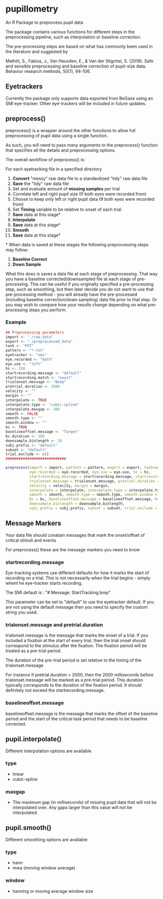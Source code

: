 # pupillometry
An R Package to preprocess pupil data

The package contains various functions for different steps in the preprocessing pipeline, such as interpolation or baseline correction.

The pre-processing steps are based on what has commonly been used in the literature and suggested by 

Mathôt, S., Fabius, J., Van Heusden, E., & Van der Stigchel, S. (2018). Safe and sensible preprocessing and baseline correction of pupil-size data. Behavior research methods, 50(1), 94-106.

## Eyetrackers

Currently the package only supports data exported from BeGaze using an SMI eye-tracker. Other eye-trackers will be included in future updates.

## preprocess()

preprocess() is a wrapper around the other functions to allow full preprocessing of pupil data using a single function.

As such, you will need to pass many arguments to the preprocess() function that specifies all the details and preprocessing options.

The overall workflow of preprocess() is:

For each eyetracking file in a specified directory

1. **Convert** "messy" raw data file to a standardized "tidy" raw data file
2. **Save** the "tidy" raw data file
3. Set and evaluate amount of **missing samples** per trial
4. Correlate left and right pupil size (If both eyes were recorded from)
5. Choose to keep only left or right pupil data (If both eyes were recorded from)
6. Set **Timing** variable to be relative to onset of each trial
7. **Save** data at this stage*
8. **Interpolate**
9. **Save** data at this stage*
10. **Smooth**
11. **Save** data at this stage*

\* When data is saved at these stages the following preprocessing steps may follow:
1. **Baseline Correct**
2. **Down Sample**

What this does is saves a data file at each stage of preprocessing. That way you have a baseline corrected/downsampled file at each stage of pre-processing. This can be useful if you originally specified a pre-processing step, such as smoothing, but then later decide you do not want to use that pre-processing method - you will already have the pre-processed (including baseline correction/down sampling) data file prior to that step. Or you may wish to compare how your results change depending on what pre-processing steps you perform.

### Example
```r
## Preprocessing parameters
import <- "./raw_data"
export <- "./preprocessed_data"
task <- "PVT"
pattern <- "*.txt"
eyetracker <- "smi"
eye.recorded <- "both"
eye.use <- "left"
hz <- 250
startrecording.message <- "default"
startrecording.match <- "exact"
trialonset.message <- "Beep"
pretrial.duration <- 2000
velocity <- ""
margin <- ""
interpolate <- TRUE
interpolate.type <- "cubic-spline"
interpolate.maxgap <- 300
smooth <- FALSE
smooth.type <- ""
smooth.window <- ""
bc <- TRUE
baselineoffset.message <- "Target"
bc.duration <- 200
downsample.binlength <- 20
subj.prefix <- "default"
subset <- "default"
trial.exclude <- c()
############################

preprocess(import = import, pattern = pattern, export = export, taskname = task, eyetracker = eyetracker, 
           eye.recorded = eye.recorded, eye.use = eye.use, hz = hz,
           startrecording.message = startrecording.message, startrecording.match = startrecording.match,
           trialonset.message = trialonset.message, pretrial.duration = pretrial.duration,
           velocity = velocity, margin = margin,
           interpolate = interpolate, interpolate.type = interpolate.type, interpolate.maxgap = interpolate.maxgap,
           smooth = smooth, smooth.type = smooth.type, smooth.window = smooth.window,
           bc = bc, baselineoffset.message = baselineoffset.message, bc.duration = bc.duration,
           downsample.binlength = downsample.binlength,
           subj.prefix = subj.prefix, subset = subset, trial.exclude = trial.exclude)
```

## Message Markers

Your data file should conatain messages that mark the onset/offset of critical stimuli and events

For preprocess() these are the message markers you need to know

### startrecording.message

Eye-tracking systems use different defaults for how it marks the start of recording on a trial. This is not necessarily when the trial begins - simply whent he eye-tracker starts recording.

The SMI default is : "# Message: StartTracking.bmp"

This parameter can be set to "default" to use the eyetracker default. If you are not using the default message then you need to specify the custom string you used.

### trialonset.message and pretrial.duration

trialonset.message is the message that marks the onset of a trial. If you included a fixation at the start of every trial, then the trial onset should correspond to the stimulus after the fixation. The fixation period will be treated as a pre-trial period.

The duration of the pre-trial period is set relative to the timing of the trialonset.message

For instance if pretrial.duration = 2000, then the 2000 milliseconds before trialonset.message will be marked as a pre-trial period. This duration typically corresponds to the duration of the fixation period. It should definitely not exceed the startrecording.message.

### baselineoffset.message

baselineoffset.message is the message that marks the offset of the baseline period and the start of the critical task period that needs to be baseline corrected.

## pupil.interpolate()

Different interpolation options are available

### type

* linear
* cubic-spline

### maxgap

* The maximum gap (in milliseconds) of missing pupil data that will not be interpolated over. Any gaps larger than this value will not be interpolated.

## pupil.smooth()

Different smoothing options are available

### type

* hann
* mwa (moving window average)

### window

* hanning or moving average window size


